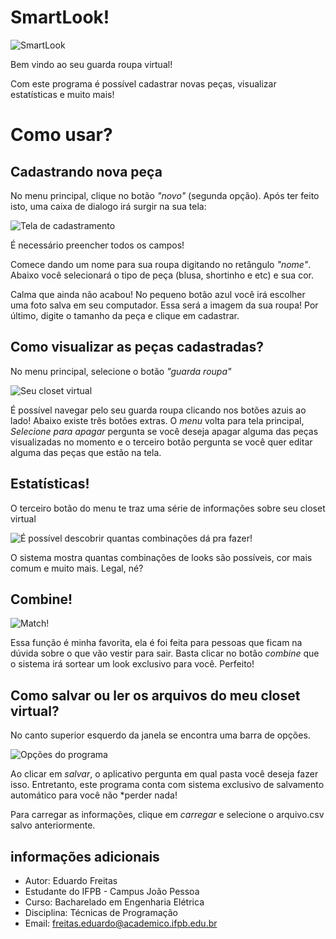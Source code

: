 # SmartLook!

![SmartLook](https://github.com/EduFreit4s/SmartLook/blob/master/screenshot/main.png)

Bem vindo ao seu guarda roupa virtual!

Com este programa é possível  cadastrar novas peças, visualizar estatísticas e muito mais!

# Como usar?
## Cadastrando nova peça

No menu principal, clique no botão *"novo"* (segunda opção).  Após ter feito isto, uma caixa de dialogo irá surgir na sua tela:

![Tela de cadastramento](https://github.com/EduFreit4s/SmartLook/blob/master/screenshot/new.png) 

É necessário preencher todos os campos!

Comece dando um nome para sua roupa digitando no retângulo *"nome"*.
Abaixo você selecionará o tipo de peça (blusa, shortinho e etc) e sua cor.

Calma que ainda não acabou! No pequeno botão azul você irá escolher uma foto salva em seu computador. Essa será a imagem da sua roupa! Por último, digite o tamanho da peça e clique em cadastrar.

## Como visualizar as peças cadastradas?

No menu principal, selecione o botão *"guarda roupa"*

![Seu closet virtual](https://github.com/EduFreit4s/SmartLook/blob/master/screenshot/closet.png)

É possível navegar pelo seu guarda roupa clicando nos botões azuis ao lado!
Abaixo existe três botões extras. O *menu* volta para tela principal, *Selecione para apagar* pergunta se você deseja apagar alguma das peças visualizadas no momento e o terceiro botão pergunta se você quer editar alguma das peças que estão na tela.

## Estatísticas!

O terceiro botão do menu te traz uma série de informações sobre seu closet virtual

![É possível descobrir quantas combinações dá pra fazer!](https://github.com/EduFreit4s/SmartLook/blob/master/screenshot/stats.png)

O sistema mostra quantas combinações de looks são possíveis, cor mais comum e muito mais. Legal, né?


## Combine!

![Match!](https://github.com/EduFreit4s/SmartLook/blob/master/screenshot/match.png)

Essa função é minha favorita, ela é foi feita para pessoas que ficam na dúvida sobre o que vão vestir para sair. Basta clicar no botão *combine* que o sistema irá sortear um look exclusivo para você. Perfeito!

## Como salvar ou ler os arquivos do meu closet virtual?

No canto superior esquerdo da janela se encontra uma barra de opções.

![Opções do programa](https://github.com/EduFreit4s/SmartLook/blob/master/screenshot/about.png)

Ao clicar em *salvar*, o aplicativo pergunta em qual pasta você deseja fazer isso. Entretanto, este programa conta com sistema exclusivo de salvamento automático para você não *perder nada!

Para carregar as informações, clique em *carregar* e selecione o arquivo.csv salvo anteriormente.


## informações adicionais

-   Autor: Eduardo Freitas
-   Estudante do IFPB - Campus João Pessoa
-   Curso: Bacharelado em Engenharia Elétrica
-   Disciplina: Técnicas de Programação
-   Email:  [freitas.eduardo@academico.ifpb.edu.br](mailto:freitas.eduardo@academico.ifpb.edu.br)
